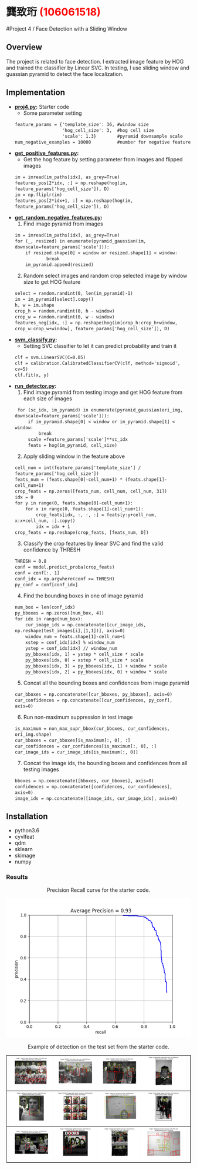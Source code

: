 # 龔致珩 <span style="color:red">(106061518)</span>

#Project 4 / Face Detection with a Sliding Window

## Overview
The project is related to face detection. I extracted image feature by HOG and trained the 
classifier by Linear SVC. In testing, I use sliding window and guassian pyramid to 
detect the face localization.  

## Implementation
* <b>[proj4.py](../code/proj4.py):</b> Starter code
    * Some parameter setting
    ```
    feature_params = {'template_size': 36, #window size
                      'hog_cell_size': 3,  #hog cell size
                      'scale': 1.3}        #pyramid downsample scale
    num_negative_examples = 10000          #number for negative feature
    ```
* <b>[get_positive_features.py](../code/get_positive_features.py): </b> 
	* Get the hog feature by setting parameter from images and flipped images
	```
	im = imread(im_paths[idx], as_grey=True)
    features_pos[2*idx, :] = np.reshape(hog(im, feature_params['hog_cell_size']), D)
    im = np.fliplr(im)
    features_pos[2*idx+1, :] = np.reshape(hog(im, feature_params['hog_cell_size']), D)
	```
* <b>[get_random_negative_features.py](../code/get_random_negative_features.py): </b>
    1. Find image pyramid from images
    ```
    im = imread(im_paths[idx], as_grey=True)
    for (_, resized) in enumerate(pyramid_gaussian(im, downscale=feature_params['scale'])):
        if resized.shape[0] < window or resized.shape[1] < window:
                break
        im_pyramid.append(resized)
    ``` 
    2. Random select images and random crop selected image by window size to get HOG feature
    ```
    select = random.randint(0, len(im_pyramid)-1)
    im = im_pyramid[select].copy()
    h, w = im.shape
    crop_h = random.randint(0, h - window)
    crop_w = random.randint(0, w - window)
    features_neg[idx, :] = np.reshape(hog(im[crop_h:crop_h+window, crop_w:crop_w+window], feature_params['hog_cell_size']), D)
    ```
* <b>[svm_classify.py](../code/svm_classify.py): </b>
    * Setting SVC classifier to let it can predict probability and train it
    ```
    clf = svm.LinearSVC(C=0.05)
    clf = calibration.CalibratedClassifierCV(clf, method='sigmoid', cv=5)
    clf.fit(x, y)
    ```    
* <b>[run_detector.py](../code/run_detector.py): </b>
    1. Find image pyramid from testing image and get HOG feature from each size of images
    ```
     for (sc_idx, im_pyramid) in enumerate(pyramid_gaussian(ori_img, downscale=feature_params['scale'])):
         if im_pyramid.shape[0] < window or im_pyramid.shape[1] < window:
             break
         scale =feature_params['scale']**sc_idx
         feats = hog(im_pyramid, cell_size)
    ```
    2. Apply sliding window in the feature above
    ```
    cell_num = int(feature_params['template_size'] / feature_params['hog_cell_size'])
    feats_num = (feats.shape[0]-cell_num+1) * (feats.shape[1]-cell_num+1)
    crop_feats = np.zeros([feats_num, cell_num, cell_num, 31])
    idx = 0
    for y in range(0, feats.shape[0]-cell_num+1):
        for x in range(0, feats.shape[1]-cell_num+1):
            crop_feats[idx, :, :, :] = feats[y:y+cell_num, x:x+cell_num, :].copy()
            idx = idx + 1
    crop_feats = np.reshape(crop_feats, [feats_num, D])
    ```
    3. Classify the crop features by linear SVC and find the valid confidence by THRESH
    ```
    THRESH = 0.8
    conf = model.predict_proba(crop_feats)
    conf = conf[:, 1]
    conf_idx = np.argwhere(conf >= THRESH)
    py_conf = conf[conf_idx]
    ```
    4. Find the bounding boxes in one of image pyramid
    ```
    num_box = len(conf_idx)
    py_bboxes = np.zeros([num_box, 4])
    for idx in range(num_box):
        cur_image_ids = np.concatenate([cur_image_ids, np.reshape(test_images[i],[1,1])], axis=0)
        window_num = feats.shape[1]-cell_num+1
        xstep = conf_idx[idx] % window_num
        ystep = conf_idx[idx] // window_num
        py_bboxes[idx, 1] = ystep * cell_size * scale
        py_bboxes[idx, 0] = xstep * cell_size * scale
        py_bboxes[idx, 3] = py_bboxes[idx, 1] + window * scale
        py_bboxes[idx, 2] = py_bboxes[idx, 0] + window * scale
    ```
    5. Concat all the bounding boxes and confidences from image pyramid
    ```
    cur_bboxes = np.concatenate([cur_bboxes, py_bboxes], axis=0)
    cur_confidences = np.concatenate([cur_confidences, py_conf], axis=0)
    ```
    6. Run non-maximum suppression in test image
    ```
    is_maximum = non_max_supr_bbox(cur_bboxes, cur_confidences, ori_img.shape)
    cur_bboxes = cur_bboxes[is_maximum[:, 0], :]
    cur_confidences = cur_confidences[is_maximum[:, 0], :]
    cur_image_ids = cur_image_ids[is_maximum[:, 0]]
    ```
    7. Concat the image ids, the bounding boxes and confidences from all testing images
    ```
    bboxes = np.concatenate([bboxes, cur_bboxes], axis=0)
    confidences = np.concatenate([confidences, cur_confidences], axis=0)
    image_ids = np.concatenate([image_ids, cur_image_ids], axis=0)
    ```
## Installation
* python3.6
* cyvlfeat
* qdm
* sklearn
* skimage
* numpy

### Results
<center>
<p>
Precision Recall curve for the starter code.
<p>
<img src="../code/visualizations/average_precision.png">
<p>
Example of detection on the test set from the starter code.
<table border=1>
<tr>
<td>
<img src="../code/visualizations/detections_Argentina.jpg" width="24%"/>
<img src="../code/visualizations/detections_bttf301.jpg"  width="24%"/>
<img src="../code/visualizations/detections_ds9.jpg" width="24%"/>
<img src="../code/visualizations/detections_eugene.jpg" width="24%"/>
</td>
</tr>

<tr>
<td>
<img src="../code/visualizations/detections_gpripe.jpg" width="24%"/>
<img src="../code/visualizations/detections_hendrix1-bigger.jpg"  width="24%"/>
<img src="../code/visualizations/detections_henry.jpg" width="24%"/>
<img src="../code/visualizations/detections_oksana1.jpg" width="24%"/>
</td>
</tr>

<tr>
<td>
<img src="../code/visualizations/detections_original1.jpg" width="24%"/>
<img src="../code/visualizations/detections_lawoman.jpg"  width="24%"/>
<img src="../code/visualizations/detections_voyager.jpg" width="24%"/>
<img src="../code/visualizations/detections_board.jpg" width="24%"/>
</td>
</tr>

</table>

</center>
